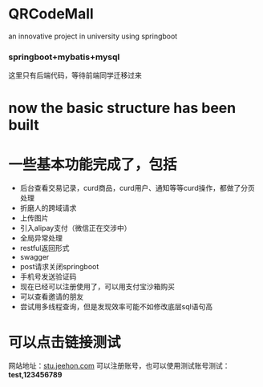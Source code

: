 # QRCodeMall
an innovative project in university using springboot
### springboot+mybatis+mysql
这里只有后端代码，等待前端同学迁移过来
# now the basic structure has been built
# 一些基本功能完成了，包括
- 后台查看交易记录，curd商品，curd用户、通知等等curd操作，都做了分页处理
- 折磨人的跨域请求
- 上传图片
- 引入alipay支付（微信正在交涉中）
- 全局异常处理
- restful返回形式
- swagger
- post请求关闭springboot
- 手机号发送验证码
- 现在已经可以注册使用了，可以用支付宝沙箱购买
- 可以查看邀请的朋友
- 尝试用多线程查询，但是发现效率可能不如修改底层sql语句高
# 可以点击链接测试
网站地址：[stu.jeehon.com](http://stu.jeehon.com/public)
可以注册账号，也可以使用测试账号测试： __test,123456789__


